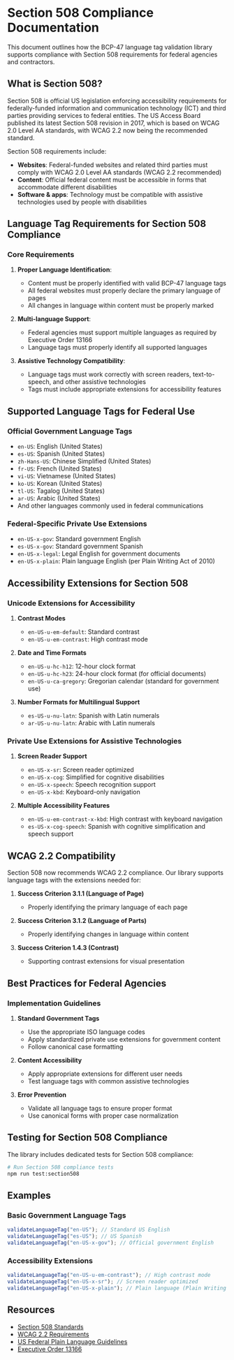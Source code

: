 # Section 508 Compliance Documentation

This document outlines how the BCP-47 language tag validation library supports compliance with Section 508 requirements for federal agencies and contractors.

## What is Section 508?

Section 508 is official US legislation enforcing accessibility requirements for federally-funded information and communication technology (ICT) and third parties providing services to federal entities. The US Access Board published its latest Section 508 revision in 2017, which is based on WCAG 2.0 Level AA standards, with WCAG 2.2 now being the recommended standard.

Section 508 requirements include:

- **Websites**: Federal-funded websites and related third parties must comply with WCAG 2.0 Level AA standards (WCAG 2.2 recommended)
- **Content**: Official federal content must be accessible in forms that accommodate different disabilities
- **Software & apps**: Technology must be compatible with assistive technologies used by people with disabilities

## Language Tag Requirements for Section 508 Compliance

### Core Requirements

1. **Proper Language Identification**:

   - Content must be properly identified with valid BCP-47 language tags
   - All federal websites must properly declare the primary language of pages
   - All changes in language within content must be properly marked

2. **Multi-language Support**:

   - Federal agencies must support multiple languages as required by Executive Order 13166
   - Language tags must properly identify all supported languages

3. **Assistive Technology Compatibility**:
   - Language tags must work correctly with screen readers, text-to-speech, and other assistive technologies
   - Tags must include appropriate extensions for accessibility features

## Supported Language Tags for Federal Use

### Official Government Language Tags

- `en-US`: English (United States)
- `es-US`: Spanish (United States)
- `zh-Hans-US`: Chinese Simplified (United States)
- `fr-US`: French (United States)
- `vi-US`: Vietnamese (United States)
- `ko-US`: Korean (United States)
- `tl-US`: Tagalog (United States)
- `ar-US`: Arabic (United States)
- And other languages commonly used in federal communications

### Federal-Specific Private Use Extensions

- `en-US-x-gov`: Standard government English
- `es-US-x-gov`: Standard government Spanish
- `en-US-x-legal`: Legal English for government documents
- `en-US-x-plain`: Plain language English (per Plain Writing Act of 2010)

## Accessibility Extensions for Section 508

### Unicode Extensions for Accessibility

1. **Contrast Modes**

   - `en-US-u-em-default`: Standard contrast
   - `en-US-u-em-contrast`: High contrast mode

2. **Date and Time Formats**

   - `en-US-u-hc-h12`: 12-hour clock format
   - `en-US-u-hc-h23`: 24-hour clock format (for official documents)
   - `en-US-u-ca-gregory`: Gregorian calendar (standard for government use)

3. **Number Formats for Multilingual Support**
   - `es-US-u-nu-latn`: Spanish with Latin numerals
   - `ar-US-u-nu-latn`: Arabic with Latin numerals

### Private Use Extensions for Assistive Technologies

1. **Screen Reader Support**

   - `en-US-x-sr`: Screen reader optimized
   - `en-US-x-cog`: Simplified for cognitive disabilities
   - `en-US-x-speech`: Speech recognition support
   - `en-US-x-kbd`: Keyboard-only navigation

2. **Multiple Accessibility Features**
   - `en-US-u-em-contrast-x-kbd`: High contrast with keyboard navigation
   - `es-US-x-cog-speech`: Spanish with cognitive simplification and speech support

## WCAG 2.2 Compatibility

Section 508 now recommends WCAG 2.2 compliance. Our library supports language tags with the extensions needed for:

1. **Success Criterion 3.1.1 (Language of Page)**

   - Properly identifying the primary language of each page

2. **Success Criterion 3.1.2 (Language of Parts)**

   - Properly identifying changes in language within content

3. **Success Criterion 1.4.3 (Contrast)**
   - Supporting contrast extensions for visual presentation

## Best Practices for Federal Agencies

### Implementation Guidelines

1. **Standard Government Tags**

   - Use the appropriate ISO language codes
   - Apply standardized private use extensions for government content
   - Follow canonical case formatting

2. **Content Accessibility**

   - Apply appropriate extensions for different user needs
   - Test language tags with common assistive technologies

3. **Error Prevention**
   - Validate all language tags to ensure proper format
   - Use canonical forms with proper case normalization

## Testing for Section 508 Compliance

The library includes dedicated tests for Section 508 compliance:

```bash
# Run Section 508 compliance tests
npm run test:section508
```

## Examples

### Basic Government Language Tags

```javascript
validateLanguageTag("en-US"); // Standard US English
validateLanguageTag("es-US"); // US Spanish
validateLanguageTag("en-US-x-gov"); // Official government English
```

### Accessibility Extensions

```javascript
validateLanguageTag("en-US-u-em-contrast"); // High contrast mode
validateLanguageTag("en-US-x-sr"); // Screen reader optimized
validateLanguageTag("en-US-x-plain"); // Plain language (Plain Writing Act)
```

## Resources

- [Section 508 Standards](https://www.section508.gov/)
- [WCAG 2.2 Requirements](https://www.w3.org/TR/WCAG22/)
- [US Federal Plain Language Guidelines](https://www.plainlanguage.gov/)
- [Executive Order 13166](https://www.justice.gov/crt/executive-order-13166)
